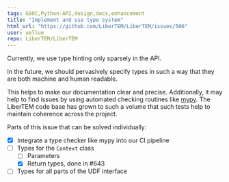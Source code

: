 ```yaml
---
tags: GSOC,Python-API,design,docs,enhancement
title: "Implement and use type system"
html_url: "https://github.com/LiberTEM/LiberTEM/issues/506"
user: uellue
repo: LiberTEM/LiberTEM
---
```


Currently, we use type hinting only sparsely in the API.

In the future, we should pervasively specify types in such a way that they are both machine and human readable.

This helps to make our documentation clear and precise. Additionally, it may help to find issues by using automated checking routines like [mypy](http://mypy-lang.org/). The LiberTEM code base has grown to such a volume that such tests help to maintain coherence across the project.

Parts of this issue that can be solved individually:

- [x] Integrate a type checker like mypy into our CI pipeline
- [ ] Types for the `Context` class
  - [ ] Parameters
  - [X] Return types, done in #643 
- [ ] Types for all parts of the UDF interface